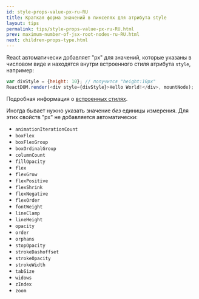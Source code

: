 ```yaml
---
id: style-props-value-px-ru-RU
title: Краткая форма значений в пикселях для атрибута style
layout: tips
permalink: tips/style-props-value-px-ru-RU.html
prev: maximum-number-of-jsx-root-nodes-ru-RU.html
next: children-props-type.html
---
```


React автоматически добавляет "px" для значений, которые указаны в числовом виде и находятся внутри встроенного стиля атрибута `style`, например:

```js
var divStyle = {height: 10}; // получится "height:10px"
ReactDOM.render(<div style={divStyle}>Hello World!</div>, mountNode);
```

Подробная информация о [встроенных стилях](/react/tips/inline-styles-ru-RU.html).

Иногда бывает нужно указать значение *без* единицы измерения. Для этих свойств "px" не добавляется автоматически:

- `animationIterationCount`
- `boxFlex`
- `boxFlexGroup`
- `boxOrdinalGroup`
- `columnCount`
- `fillOpacity`
- `flex`
- `flexGrow`
- `flexPositive`
- `flexShrink`
- `flexNegative`
- `flexOrder`
- `fontWeight`
- `lineClamp`
- `lineHeight`
- `opacity`
- `order`
- `orphans`
- `stopOpacity`
- `strokeDashoffset`
- `strokeOpacity`
- `strokeWidth`
- `tabSize`
- `widows`
- `zIndex`
- `zoom`
